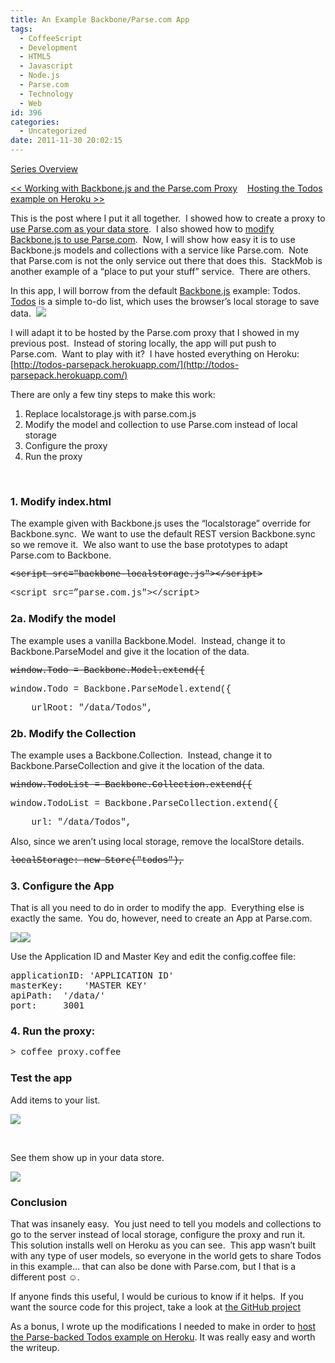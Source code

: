 ```yaml
---
title: An Example Backbone/Parse.com App
tags:
  - CoffeeScript
  - Development
  - HTML5
  - Javascript
  - Node.js
  - Parse.com
  - Technology
  - Web
id: 396
categories:
  - Uncategorized
date: 2011-11-30 20:02:15
---
```


[Series Overview](http://houseofbilz.com/archives/2011/11/07/going-mostly-server-less-with-backbone-js/)

[&lt;&lt; Working with Backbone.js and the Parse.com Proxy](http://houseofbilz.com/archives/2011/11/09/working-with-backbone-js-and-the-parse-com-proxy/)&nbsp;&nbsp;&nbsp;&nbsp;[Hosting the Todos example on Heroku &gt;&gt;](http://houseofbilz.com/archives/2011/11/30/hosting-the-todos-example-on-heroku/)

This is the post where I put it all together.&#160; I showed how to create a proxy to [use Parse.com as your data store](http://houseofbilz.com/archives/2011/11/07/a-proxy-server-for-parse-com/).&#160; I also showed how to [modify Backbone.js to use Parse.com](http://houseofbilz.com/archives/2011/11/07/making-backbone-js-work-with-parse-com/).&#160; Now, I will show how easy it is to use Backbone.js models and collections with a service like Parse.com.&#160; Note that Parse.com is not the only service out there that does this.&#160; StackMob is another example of a “place to put your stuff” service.&#160; There are others.

In this app, I will borrow from the default [Backbone.js](http://documentcloud.github.com/backbone/) example: Todos.&#160; [Todos](http://documentcloud.github.com/backbone/#examples-todos) is a simple to-do list, which uses the browser’s local storage to save data.&#160; 
![](http://content.screencast.com/users/BrianGenisio/folders/Snagit/media/f0dd85a2-2d24-43c6-bb73-1319e835105a/2011-11-30_14-22-43.png)

I will adapt it to be hosted by the Parse.com proxy that I showed in my previous post.&#160; Instead of storing locally, the app will put push to Parse.com.&#160; Want to play with it?&#160; I have hosted everything on Heroku: [http://todos-parsepack.herokuapp.com/](http://todos-parsepack.herokuapp.com/)

There are only a few tiny steps to make this work:

1.  Replace localstorage.js with parse.com.js
2.  Modify the model and collection to use Parse.com instead of local storage
3.  Configure the proxy
4.  Run the proxy

&#160;

### 1\. Modify index.html

The example given with Backbone.js uses the “localstorage” override for Backbone.sync.&#160; We want to use the default REST version Backbone.sync so we remove it.&#160; We also want to use the base prototypes to adapt Parse.com to Backbone.

<font face="Courier New"><strike>&lt;script src=&quot;backbone-localstorage.js&quot;&gt;&lt;/script&gt; 

</strike>&lt;script src=”parse.com.js&quot;&gt;&lt;/script&gt;</font>

### 2a. Modify the model

The example uses a vanilla Backbone.Model.&#160; Instead, change it to Backbone.ParseModel and give it the location of the data.

<font face="Courier New"><strike>window.Todo = Backbone.Model.extend({ 

</strike>window.Todo = Backbone.ParseModel.extend({ 

&#160;&#160;&#160; urlRoot: &quot;/data/Todos&quot;,</font>

### 2b. Modify the Collection

The example uses a Backbone.Collection.&#160; Instead, change it to Backbone.ParseCollection and give it the location of the data.

<font face="Courier New"><strike>window.TodoList = Backbone.Collection.extend({ 

</strike>window.TodoList = Backbone.ParseCollection.extend({ 

&#160;&#160;&#160; url: &quot;/data/Todos&quot;,</font>

Also, since we aren’t using local storage, remove the localStore details.

<font face="Courier New"><strike>localStorage: new Store(&quot;todos&quot;),</strike></font>

### 3\. Configure the App

That is all you need to do in order to modify the app.&#160; Everything else is exactly the same.&#160; You do, however, need to create an App at Parse.com. 

![](http://content.screencast.com/users/BrianGenisio/folders/Snagit/media/829dc2f5-dca8-48b9-8c0a-0b59879a0504/2011-11-30_14-34-18.png)![](http://content.screencast.com/users/BrianGenisio/folders/Snagit/media/60446bb8-193a-4be8-a359-e5ab433f6213/2011-11-30_14-35-47.png)

Use the Application ID and Master Key and edit the config.coffee file:

<pre class="brush: coffeescript; ruler: true; toolbar: false; smart-tabs: false;">applicationID: 'APPLICATION ID' 
masterKey:    'MASTER KEY' 
apiPath:  '/data/'
port:     3001</pre>

### 4\. Run the proxy:

<font face="Courier New">&gt; coffee proxy.coffee</font>

### Test the app

Add items to your list.

![](http://content.screencast.com/users/BrianGenisio/folders/Snagit/media/f1e9ed51-045a-43a2-8afa-ae00514650a0/2011-11-30_14-40-41.png)

&#160;

See them show up in your data store.

![](http://content.screencast.com/users/BrianGenisio/folders/Snagit/media/51f7e2c9-2191-4bde-9c6f-952bb816519e/2011-11-30_14-44-14.png)

### Conclusion

That was insanely easy.&#160; You just need to tell you models and collections to go to the server instead of local storage, configure the proxy and run it.&#160; This solution installs well on Heroku as you can see.&#160; This app wasn’t built with any type of user models, so everyone in the world gets to share Todos in this example… that can also be done with Parse.com, but I that is a different post ☺.

If anyone finds this useful, I would be curious to know if it helps.&#160;  If you want the source code for this project, take a look at [the GitHub project](https://github.com/BrianGenisio/todos-parseback) 

As a bonus, I wrote up the modifications I needed to make in order to [host the Parse-backed Todos example on Heroku](http://houseofbilz.com/archives/2011/11/30/hosting-the-todos-example-on-heroku/).  It was really easy and worth the writeup. 
